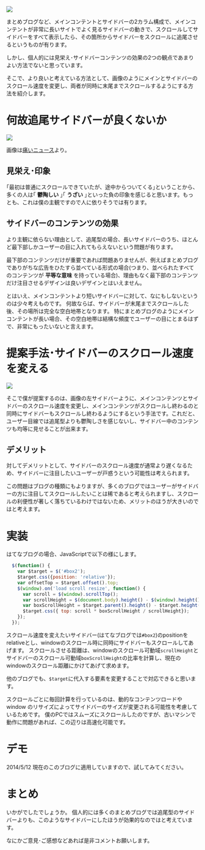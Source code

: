 ![](http://manaten.net/wp-content/uploads/2014/05/scroll3.gif)

まとめブログなど、メインコンテントとサイドバーの2カラム構成で、メインコンテントが非常に長いサイトでよく見るサイドバーの動きで、スクロールしてサイドバーをすべて表示したら、その箇所からサイドバーをスクロールに追尾させるというものが有ります。

しかし、個人的には見栄え･サイドバーコンテンツの効果の2つの観点であまりよい方法でないと思っています。

そこで、より良いと考えている方法として、画像のようにメインとサイドバーのスクロール速度を変更し、両者が同時に末尾までスクロールするようにする方法を紹介します。

<!-- more -->

# 何故追尾サイドバーが良くないか

![](http://manaten.net/wp-content/uploads/2014/05/scroll4.gif)

画像は[痛いニュース](http://blog.livedoor.jp/dqnplus/)より。

## 見栄え･印象
｢最初は普通にスクロールできていたが、途中からついてくる｣ということから、多くの人は｢ **鬱陶しい** ｣｢ **うざい** ｣といった負の印象を感じると思います。もっとも、これは僕の主観ですので人に依りそうでは有ります。

## サイドバーのコンテンツの効果
より主観に依らない理由として、追尾型の場合、長いサイドバーのうち、ほとんど最下部しかユーザーの目に入れてもらえないという問題が有ります。

最下部のコンテンツだけが重要であれば問題ありませんが、例えばまとめブログでありがちな広告をひたすら並べている形式の場合(つまり、並べられたすべてのコンテンツが **平等な意味** を持っている場合)、理由もなく最下部のコンテンツだけ注目させるデザインは良いデザインとはいえません。

とはいえ、メインコンテントより短いサイドバーに対して、なにもしないというのは少々考えものです。
何故ならば、サイドバーが末尾までスクロールした後、その場所は完全な空白地帯となります。
特にまとめブログのようにメインコンテントが長い場合、その空白地帯は結構な頻度でユーザーの目にとまるはずで、非常にもったいないと言えます。

# 提案手法･サイドバーのスクロール速度を変える
![](http://manaten.net/wp-content/uploads/2014/05/scroll5.gif)

そこで僕が提案するのは、画像の左サイドバーように、メインコンテンツとサイドバーのスクロール速度を変更し、メインコンテンツがスクロールし終わるのと同時にサイドバーもスクロールし終わるようにするという手法です。これだと、ユーザー目線では追尾型よりも鬱陶しさを感じないし、サイドバー中のコンテンツも均等に見せることが出来ます。

## デメリット
対してデメリットとして、サイドバーのスクロール速度が通常より遅くなるため、サイドバーに注目したいユーザーが戸惑うという可能性は考えられます。

この問題はブログの種類にもよりますが、多くのブログではユーザーがサイドバーの方に注目してスクロールしたいことは稀であると考えられますし、スクロールの利便性が著しく落ちているわけではないため、メリットのほうが大きいのではと考えます。

# 実装
はてなブログの場合、JavaScriptで以下の様にします。
```javascript
  $(function() {
    var $target = $('#box2');
    $target.css({position: 'relative'});
    var offsetTop = $target.offset().top;
    $(window).on('load scroll resize', function() {
      var scroll = $(window).scrollTop();
      var scrollHeight = $(document.body).height() - $(window).height();
      var boxScrollHeight = $target.parent().height() - $target.height();
      $target.css({ top: scroll * boxScrollHeight / scrollHeight});
    });
  });
```

スクロール速度を変えたいサイドバー(はてなブログでは```#box2```)のpositionをrelativeとし、windowのスクロール時に同時にサイドバーもスクロールしてあげます。
スクロールさせる距離は、windowのスクロール可動域```scrollHeight```とサイドバーのスクロール可動域```boxScrollHeight```の比率を計算し、現在のwindowのスクロール距離にかけてあげて求めます。

他のブログでも、```$target```に代入する要素を変更することで対応できると思います。

スクロールごとに毎回計算を行っているのは、動的なコンテンツロードや window のリサイズによってサイドバーのサイズが変更される可能性を考慮しているためです。
僕のPCではスムーズにスクロールしたのですが、古いマシンで動作に問題があれば、この辺りは高速化可能です。


# デモ
2014/5/12 現在のこのブログに適用していますので、試してみてください。


# まとめ
いかがでしたでしょうか。
個人的には多くのまとめブログでは追尾型のサイドバーよりも、このようなサイドバーにしたほうが効果的なのではと考えています。

なにかご意見･ご感想などあれば是非コメントお願いします。
